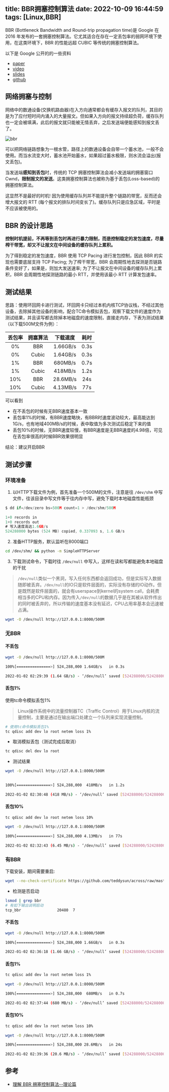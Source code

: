 title: BBR拥塞控制算法
date: 2022-10-09 16:44:59
tags: [Linux,BBR]
---
BBR (Bottleneck Bandwidth and Round-trip propagation time)是 Google 在 2016 年发布的一套拥塞控制算法。它尤其适合在存在一定丢包率的弱网环境下使用，在这类环境下，BBR 的性能远超 CUBIC 等传统的拥塞控制算法。

以下是 Google 公开的的一些资料

- [paper](https://legacy.netdevconf.info/1.2/papers/bbr-netdev-1.2.new.new.pdf)
- [video](https://www.youtube.com/watch?v=hIl_zXzU3DA)
- [slides](https://legacy.netdevconf.info/1.2/slides/oct5/04_Making_Linux_TCP_Fast_netdev_1.2_final.pdf)
- [github](https://github.com/google/bbr)

<!-- more -->
## 网络拥塞与控制

网络中的数通设备(交换机路由器)在入方向通常都会有缓存入报文的队列，其目的是为了应付短时间内涌入的大量报文。但如果入方向的报文持续超负荷，缓存队列也一定会被填满，此后的报文就只能被无情丢弃，之后发送端便能感知到报文丢了。

![bbr](/images/bbr1.png)

可以把网络链路想象为一根水管，路径上的数通设备会自带一个蓄水池，一般不会使用。而当水流变大时，蓄水池开始蓄水，如果超过蓄水极限，则水流会溢出(报文丢包)。

当发送端**感知到丢包**时，传统的 TCP 拥塞控制算法会减小发送端的拥塞窗口 Cwnd，**限制报文的发送**。这类拥塞控制算法也被称为基于丢包(Loss-based)的拥塞控制算法。

这显然不是最好的时机! 因为使用缓存队列并不能提升整个链路的带宽，反而还会增大报文的 RTT (每个报文的排队时间变长了)。缓存队列只是应急区域，平时是不应该被使用的。

## BBR 的设计思路

**控制时机提前，不再等到丢包时再进行暴力限制，而是控制稳定的发包速度，尽量榨干带宽，却又不让报文在中间设备的缓存队列上累积。**

为了得到稳定的发包速度，BBR 使用 TCP Pacing 进行发包控制，因此 BBR 的实现也需要底层支持 TCP Pacing; 为了榨干带宽，BBR 会周期性地去探测是否链路条件变好了，如果是，则加大发送速率; 为了不让报文在中间设备的缓存队列上累积，BBR 会周期性地探测链路的最小 RTT，并使用该最小 RTT 计算发包速率。

## 测试结果

思路：使用环回网卡进行测试，环回网卡只经过本机内核TCP协议栈，不经过其他设备，去除掉其他设备的影响，配合TC命令模拟丢包，观察下载文件的速度作为测试结果，并且读写都去除掉本地磁盘的速度限制，直接走内存，下表为测试结果（以下载500M文件为例）：

丢包率 | 拥塞算法 | 下载速度 | 耗时
:------: | :------: | :------: | :------:
0% | BBR | 1.66GB/s | 0.3s
0% | Cubic | 1.64GB/s | 0.3s
1% | BBR | 680MB/s | 0.7s
1% | Cubic | 418MB/s | 1.2s
10% | BBR | 28.6MB/s | 24s
10% | Cubic | 4.13MB/s | 77s

可以看到

- 在不丢包的时候有无BBR速度基本一致
- 丢包率1%的时候，有BBR速度略快，有BBR时速度波动较大，最高能达到1G/s，也有地域400MB/s的时候，表中取值为多次测试后稳定下来的值
- 丢包10%的时候，无BBR速度较慢，有BBR速度是无BBR速度的4.98倍，可见在丢包率很高的时候BBR效果很明显

结论：建议开启BBR

## 测试步骤

### 环境准备

1. 以HTTP下载文件为例，首先准备一个500M的文件，注意是往 `/dev/shm` 中写文件，往该目录中写文件等于往内存中写，避免下载时本地磁盘性能瓶颈

```go
$ dd if=/dev/zero bs=500M count=1 > /dev/shm/500M 
​
1+0 records in
1+0 records out
# 写入速度高达1.6GB/s
524288000 bytes (524 MB) copied, 0.337093 s, 1.6 GB/s
```

2. 准备HTTP服务，默认监听在8000端口

```sh
cd /dev/shm/ && python -m SimpleHTTPServer 
```

3. 下载测试命令，下载时往 `/dev/null` 中写入，这样在读和写都能避免本地磁盘的干扰

>`/dev/null`类似一个黑洞，写入任何东西都会返回成功，但是实际写入数据随即被丢弃。`/dev/null`的IO只是软件层面的，实际没有存储的IO动作。但是既然是软件层面的，就会有userspace到kernel的system call，会耗费相当多的CPU和内存。因为传入`/dev/null`的数据几乎是在其被从软件传出的同时被丢弃的，所以传输的速度基本没有延迟，CPU占用率基本会迅速被占满。

```sh
wget -O /dev/null http://127.0.0.1:8000/500M
```

### 无BBR

#### 不丢包

```sh
wget -O /dev/null http://127.0.0.1:8000/500M
​
100%[===============>] 524,288,000 1.64GB/s   in 0.3s
​
2022-01-02 02:29:39 (1.64 GB/s) - ‘/dev/null’ saved [524288000/524288000]
```

#### 丢包1%

使用tc命令模拟丢包1%

>Linux操作系统中的流量控制器TC（Traffic Control）用于Linux内核的流量控制，主要是通过在输出端口处建立一个队列来实现流量控制。

```sh
# 使用tc命令模拟丢包1%
tc qdisc add dev lo root netem loss 1%
```

- 取消模拟丢包（测试完成后取消）

```sh
tc qdisc del dev lo root
```

- 测试结果

```sh
wget -O /dev/null http://127.0.0.1:8000/500M
​
​
100%[===============>] 524,288,000  418MB/s   in 1.2s
​
2022-01-02 02:30:48 (418 MB/s) - ‘/dev/null’ saved [524288000/524288000]
```

#### 丢包10%

```sh
tc qdisc add dev lo root netem loss 10%
​
wget -O /dev/null http://127.0.0.1:8000/500M
​
100%[===============>] 524,288,000 4.13MB/s   in 77s
​
2022-01-02 02:32:43 (6.45 MB/s) - ‘/dev/null’ saved [524288000/524288000]
```

### 有BBR

下载安装，期间需要重启:

```sh
wget --no-check-certificate https://github.com/teddysun/across/raw/master/bbr.sh && chmod +x bbr.sh && ./bbr.sh
```

- 检测是否启动

```sh
lsmod | grep bbr
# 有如下输出说明启动
tcp_bbr                20480  7
```

#### 不丢包

```sh
wget -O /dev/null http://127.0.0.1:8000/500M
​
100%[===============>] 524,288,000 1.66GB/s   in 0.3s
​
2022-01-02 02:36:18 (1.66 GB/s) - ‘/dev/null’ saved [524288000/524288000]
```

#### 丢包1%

```sh
tc qdisc add dev lo root netem loss 1%
​
wget -O /dev/null http://127.0.0.1:8000/500M
​
100%[===============>] 524,288,000  680MB/s   in 0.7s
​
2022-01-02 02:37:44 (680 MB/s) - ‘/dev/null’ saved [524288000/524288000]
```

#### 丢包10%

```sh
tc qdisc add dev lo root netem loss 10%
​
wget -O /dev/null http://127.0.0.1:8000/500M
​
100%[===============>] 524,288,000 28.6MB/s   in 24s
​
2022-01-02 02:39:36 (20.6 MB/s) - ‘/dev/null’ saved [524288000/524288000]
```

## 参考

- [理解 BBR 拥塞控制算法--理论篇](https://switch-router.gitee.io/blog/bbr1/)




